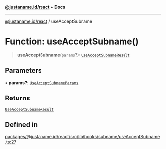 [**@justaname.id/react**](../README.md) • **Docs**

***

[@justaname.id/react](../globals.md) / useAcceptSubname

# Function: useAcceptSubname()

> **useAcceptSubname**(`params`?): [`UseAcceptSubnameResult`](../interfaces/UseAcceptSubnameResult.md)

## Parameters

• **params?**: [`UseAcceptSubnameParams`](../type-aliases/UseAcceptSubnameParams.md)

## Returns

[`UseAcceptSubnameResult`](../interfaces/UseAcceptSubnameResult.md)

## Defined in

[packages/@justaname.id/react/src/lib/hooks/subname/useAcceptSubname.ts:27](https://github.com/JustaName-id/JustaName-sdk/blob/dc845c10af242e3ca87d95ef392516ac0bfa8b95/packages/@justaname.id/react/src/lib/hooks/subname/useAcceptSubname.ts#L27)
